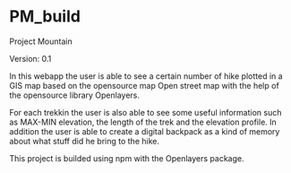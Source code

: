 # PM_build
Project Mountain

Version: 0.1

In this webapp the user is able to see a certain number of hike plotted in a GIS map based on the opensource map Open street map with the help of the opensource library Openlayers.

For each trekkin the user is also able to see some useful information such as MAX-MIN elevation, the length of the trek and the elevation profile.
In addition the user is able to create a digital backpack as a kind of memory about what stuff did he bring to the hike.

This project is builded using npm with the Openlayers package.
